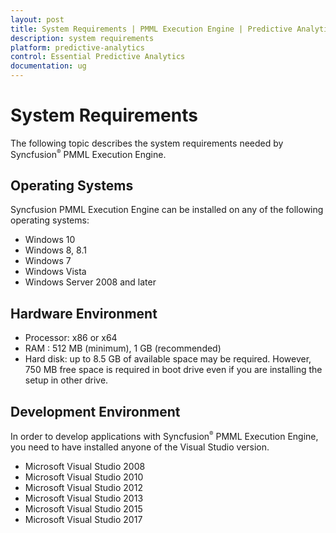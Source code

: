 ```yaml
---
layout: post
title: System Requirements | PMML Execution Engine | Predictive Analytics | Syncfusion
description: system requirements
platform: predictive-analytics
control: Essential Predictive Analytics
documentation: ug
---
```


# System Requirements

The following topic describes the system requirements needed by Syncfusion<sup style="font-size:70%">&reg;</sup> PMML Execution Engine.

## Operating Systems

Syncfusion PMML Execution Engine can be installed on any of the following operating systems:

* Windows 10
* Windows 8, 8.1
* Windows 7
* Windows Vista
* Windows Server 2008 and later

## Hardware Environment

* Processor: x86 or x64
* RAM : 512 MB (minimum), 1 GB (recommended)
* Hard disk: up to 8.5 GB of available space may be required. However, 750 MB free space is required in boot drive even if you are installing the setup in other drive.


## Development Environment

In order to develop applications with Syncfusion<sup style="font-size:70%">&reg;</sup> PMML Execution Engine, you need to have installed anyone of the Visual Studio version.

* Microsoft Visual Studio 2008
* Microsoft Visual Studio 2010
* Microsoft Visual Studio 2012
* Microsoft Visual Studio 2013
* Microsoft Visual Studio 2015
* Microsoft Visual Studio 2017

